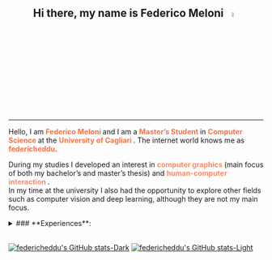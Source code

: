 <h2 align="center" style="font-weight:bolder;">
    Hi there, my name is Federico Meloni 
    <a href="https://www.github.com/federicheddu">
        <img src="https://media.giphy.com/media/hvRJCLFzcasrR4ia7z/giphy.gif" width="5%">
    </a>
</h2>

---


Hello, I am
<span style="font-size:14px; color:#ff7043; font-weight:bolder;"> Federico Meloni </span>
and I am a 
<span style="font-size:14px; color:#ff7043; font-weight:bolder;"> Master’s Student </span>
in
<span style="font-size:14px; color:#ff7043; font-weight:bolder;"> Computer Science </span>
at the
<span style="font-size:14px; color:#ff7043; font-weight:bolder;"> University of Cagliari </span>.
The internet world knows me as 
<span style="font-size:14px; color:#ff7043; font-weight:bolder;"> federicheddu</span>.

During my studies I developed an interest in 
<span style="font-size:14px; color:#ff8a65; font-weight:bolder;">**computer graphics** </span>
(main focus of both my bachelor’s and master’s thesis) and 
<span style="font-size:14px; color:#ff8a65; font-weight:bolder;">**human-computer interaction** </span>.  
In my time at the university I also had the opportunity to explore other fields such as computer vision and deep learning, although they are not my main focus.


<details>
<summary>### **Experiences**:</summary>
- lots of university projects *(many of which you can find on this profile)*
- internship and research grant at the CG3HCI Lab. at the University of Cagliari
- tutor of Programming 1 and Video Game Design courses, where I taught the basics of imperative programming in C and rudiments of Unity Engine at University of Cagliari
</details>
<br>


[![federicheddu's GitHub stats-Dark](https://github-readme-stats.vercel.app/api?username=federicheddu&show_icons=true&theme=dark&hide=issues,prs#gh-dark-mode-only)](https://github.com/federicheddu/github-readme-stats#gh-dark-mode-only)
[![federicheddu's GitHub stats-Light](https://github-readme-stats.vercel.app/api?username=federicheddu&show_icons=true&theme=default&hide=issues,prs#gh-light-mode-only)](https://github.com/federicheddu/github-readme-stats#gh-light-mode-only)

[orange-color]: <span style=color:#538b01; font-weight:bolder;">
[reset-color]: </span>

